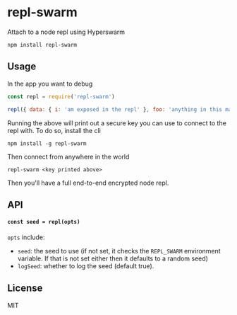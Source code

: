 # repl-swarm

Attach to a node repl using Hyperswarm

```
npm install repl-swarm
```

## Usage

In the app you want to debug

``` js
const repl = require('repl-swarm')

repl({ data: { i: 'am exposed in the repl' }, foo: 'anything in this map is exposed to the repl' })
```

Running the above will print out a secure key you can use to connect to the repl with.
To do so, install the cli

```
npm install -g repl-swarm
```

Then connect from anywhere in the world

```
repl-swarm <key printed above>
```

Then you'll have a full end-to-end encrypted node repl.

## API

#### `const seed = repl(opts)`

`opts` include:
- `seed`: the seed to use (if not set, it checks the `REPL_SWARM` environment variable. If that is not set either then it defaults to a random seed)
- `logSeed`: whether to log the seed (default true).

## License

MIT
